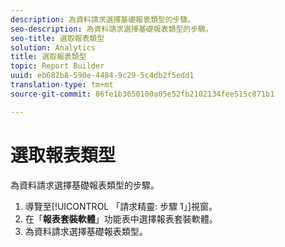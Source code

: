 ```yaml
---
description: 為資料請求選擇基礎報表類型的步驟。
seo-description: 為資料請求選擇基礎報表類型的步驟。
seo-title: 選取報表類型
solution: Analytics
title: 選取報表類型
topic: Report Builder
uuid: eb682b8-590e-4484-9c29-5c4db2f5edd1
translation-type: tm+mt
source-git-commit: 86fe1b3650100a05e52fb2102134fee515c871b1

---
```



# 選取報表類型

為資料請求選擇基礎報表類型的步驟。

1. 導覽至[!UICONTROL 「請求精靈: 步驟 1」]視窗。
1.  在「**報表套裝軟體**」功能表中選擇報表套裝軟體。
1. 為資料請求選擇基礎報表類型。
